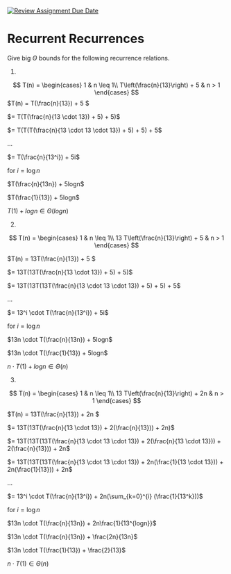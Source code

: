 [![Review Assignment Due Date](https://classroom.github.com/assets/deadline-readme-button-24ddc0f5d75046c5622901739e7c5dd533143b0c8e959d652212380cedb1ea36.svg)](https://classroom.github.com/a/8KYthzwp)
# Recurrent Recurrences

Give big $\Theta$ bounds for the following recurrence relations.

1.
$$ T(n) =
    \begin{cases}
        1 & n \leq 1\\
        T\left(\frac{n}{13}\right) + 5 & n > 1
    \end{cases}
$$
$T(n) = T(\frac{n}{13}) + 5 $

$= T(T(\frac{n}{13 \cdot 13}) + 5) + 5)$

$= T(T(T(\frac{n}{13 \cdot 13 \cdot 13}) + 5) + 5) + 5$

$...$

$= T(\frac{n}{13^i}) + 5i$

for $i = \log n$

$T(\frac{n}{13n}) + 5logn$

$T(\frac{1}{13}) + 5logn$

$T(1) + logn \in \Theta(logn)$

2.
$$ T(n) =
    \begin{cases}
        1 & n \leq 1\\
        13 T\left(\frac{n}{13}\right) + 5 & n > 1
    \end{cases}
$$

$T(n) = 13T(\frac{n}{13}) + 5 $

$= 13T(13T(\frac{n}{13 \cdot 13}) + 5) + 5)$

$= 13T(13T(13T(\frac{n}{13 \cdot 13 \cdot 13}) + 5) + 5) + 5$

$...$

$= 13^i \cdot T(\frac{n}{13^i}) + 5i$

for $i = \log n$

$13n \cdot T(\frac{n}{13n}) + 5logn$

$13n \cdot T(\frac{1}{13}) + 5logn$

$n \cdot T(1) + logn \in \Theta(n)$

3.
$$ T(n) =
    \begin{cases}
        1 & n \leq 1\\
        13 T\left(\frac{n}{13}\right) + 2n & n > 1
    \end{cases}
$$

$T(n) = 13T(\frac{n}{13}) + 2n $

$= 13T(13T(\frac{n}{13 \cdot 13}) + 2(\frac{n}{13})) + 2n)$

$= 13T(13T(13T(\frac{n}{13 \cdot 13 \cdot 13}) + 2(\frac{n}{13 \cdot 13})) + 2(\frac{n}{13})) + 2n$

$= 13T(13T(13T(\frac{n}{13 \cdot 13 \cdot 13}) + 2n(\frac{1}{13 \cdot 13})) + 2n(\frac{1}{13})) + 2n$

$...$

$= 13^i \cdot T(\frac{n}{13^i}) + 2n(\sum_{k=0}^{i} (\frac{1}{13^k}))$

for $i = \log n$

$13n \cdot T(\frac{n}{13n}) + 2n\frac{1}{13^{logn}}$

$13n \cdot T(\frac{n}{13n}) + \frac{2n}{13n}$

$13n \cdot T(\frac{1}{13}) + \frac{2}{13}$

$n \cdot T(1) \in \Theta(n)$